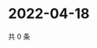 # 2022-04-18

共 0 条

<!-- BEGIN WEIBO -->
<!-- 最后更新时间 Mon Apr 18 2022 07:13:22 GMT+0800 (China Standard Time) -->

<!-- END WEIBO -->
